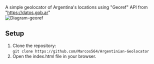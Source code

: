 A simple geolocator of Argentina's locations using "Georef" API from "https://datos.gob.ar" <br>
![Diagram-georef](https://github.com/user-attachments/assets/92d711f2-cebc-4a30-9c5b-b06df931cd9b)

## Setup

1. Clone the repository:<br>
   `git clone https://github.com/Marcos564/Argentinian-Geolocator`
3. Open the index.html file in your browser.
